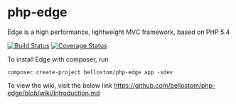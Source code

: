 # php-edge
Edge is a high performance, lightweight MVC framework, based on PHP 5.4 

[![Build Status](https://travis-ci.org/bellostom/php-edge.svg?branch=composer)](https://travis-ci.org/bellostom/php-edge)
[![Coverage Status](https://coveralls.io/repos/github/bellostom/php-edge/badge.svg?branch=master)](https://coveralls.io/github/bellostom/php-edge?branch=master)

To install Edge with composer, run

    composer create-project bellostom/php-edge app -sdev

To view the wiki, visit the below link
https://github.com/bellostom/php-edge/blob/wiki/Introduction.md

